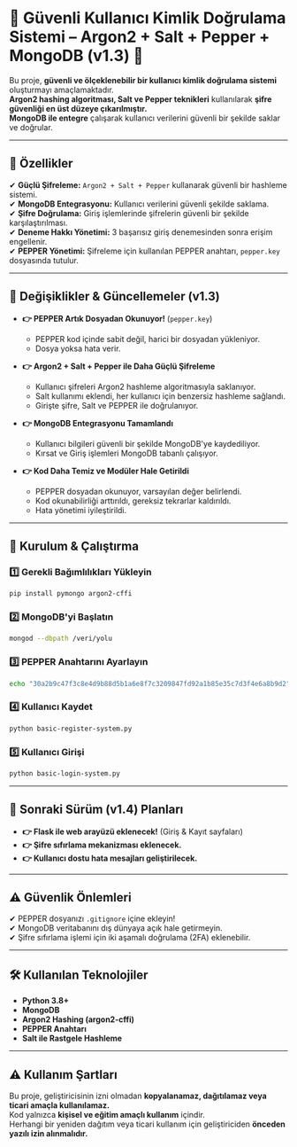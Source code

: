 # 🔐 Güvenli Kullanıcı Kimlik Doğrulama Sistemi – Argon2 + Salt + Pepper + MongoDB (v1.3) 🚀

Bu proje, **güvenli ve ölçeklenebilir bir kullanıcı kimlik doğrulama sistemi** oluşturmayı amaçlamaktadır.  
**Argon2 hashing algoritması, Salt ve Pepper teknikleri** kullanılarak **şifre güvenliği en üst düzeye çıkarılmıştır.**  
**MongoDB ile entegre** çalışarak kullanıcı verilerini güvenli bir şekilde saklar ve doğrular.  

---

## 📌 **Özellikler**
✔ **Güçlü Şifreleme:** `Argon2 + Salt + Pepper` kullanarak güvenli bir hashleme sistemi.  
✔ **MongoDB Entegrasyonu:** Kullanıcı verilerini güvenli şekilde saklama.  
✔ **Şifre Doğrulama:** Giriş işlemlerinde şifrelerin güvenli bir şekilde karşılaştırılması.  
✔ **Deneme Hakkı Yönetimi:** 3 başarısız giriş denemesinden sonra erişim engellenir.  
✔ **PEPPER Yönetimi:** Şifreleme için kullanılan PEPPER anahtarı, `pepper.key` dosyasında tutulur.  

---

## 🏢 **Değişiklikler & Güncellemeler (v1.3)**  

- **👉 PEPPER Artık Dosyadan Okunuyor!** (`pepper.key`)
  - PEPPER kod içinde sabit değil, harici bir dosyadan yükleniyor.
  - Dosya yoksa hata verir.

- **👉 Argon2 + Salt + Pepper ile Daha Güçlü Şifreleme**
  - Kullanıcı şifreleri Argon2 hashleme algoritmasıyla saklanıyor.
  - Salt kullanımı eklendi, her kullanıcı için benzersiz hashleme sağlandı.
  - Girişte şifre, Salt ve PEPPER ile doğrulanıyor.

- **👉 MongoDB Entegrasyonu Tamamlandı**
  - Kullanıcı bilgileri güvenli bir şekilde MongoDB'ye kaydediliyor.
  - Kırsat ve Giriş işlemleri MongoDB tabanlı çalışıyor.


- **👉 Kod Daha Temiz ve Modüler Hale Getirildi**
  - PEPPER dosyadan okunuyor, varsayılan değer belirlendi.
  - Kod okunabilirliği arttırıldı, gereksiz tekrarlar kaldırıldı.
  - Hata yönetimi iyileştirildi.

---

## 📂 **Kurulum & Çalıştırma**
### **1️⃣ Gerekli Bağımlılıkları Yükleyin**
```sh
pip install pymongo argon2-cffi
```

### **2️⃣ MongoDB'yi Başlatın**
```sh
mongod --dbpath /veri/yolu
```

### **3️⃣ PEPPER Anahtarını Ayarlayın**
```sh
echo "30a2b9c47f3c8e4d9b88d5b1a6e8f7c3209847fd92a1b85e35c7d3f4e6a8b9d2" > pepper.key
```

### **4️⃣ Kullanıcı Kaydet**
```sh
python basic-register-system.py
```

### **5️⃣ Kullanıcı Girişi**
```sh
python basic-login-system.py
```

---

## 🚀 **Sonraki Sürüm (v1.4) Planları**

- **👉 Flask ile web arayüzü eklenecek!** (Giriş & Kayıt sayfaları)
- **👉 Şifre sıfırlama mekanizması eklenecek.**
- **👉 Kullanıcı dostu hata mesajları geliştirilecek.**

---

## ⚠ **Güvenlik Önlemleri**
✔ PEPPER dosyanızı `.gitignore` içine ekleyin!  
✔ MongoDB veritabanını dış dünyaya açık hale getirmeyin.  
✔ Şifre sıfırlama işlemi için iki aşamalı doğrulama (2FA) eklenebilir.  

---

## 🛠 **Kullanılan Teknolojiler**
- **Python 3.8+**
- **MongoDB**
- **Argon2 Hashing (argon2-cffi)**
- **PEPPER Anahtarı**
- **Salt ile Rastgele Hashleme**

---

## ⚠ Kullanım Şartları

Bu proje, geliştiricisinin izni olmadan **kopyalanamaz, dağıtılamaz veya ticari amaçla kullanılamaz.**  
Kod yalnızca **kişisel ve eğitim amaçlı kullanım** içindir.  
Herhangi bir yeniden dağıtım veya ticari kullanım için geliştiriciden **önceden yazılı izin alınmalıdır.**


